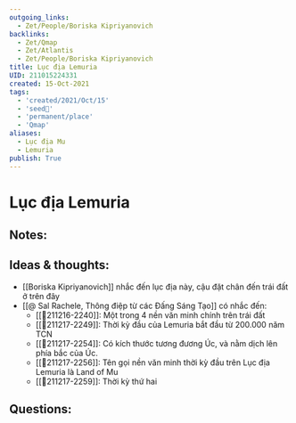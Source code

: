 ```yaml
---
outgoing_links:
  - Zet/People/Boriska Kipriyanovich
backlinks:
  - Zet/Qmap
  - Zet/Atlantis
  - Zet/People/Boriska Kipriyanovich
title: Lục địa Lemuria
UID: 211015224331
created: 15-Oct-2021
tags:
  - 'created/2021/Oct/15'
  - 'seed🥜'
  - 'permanent/place'
  - 'Qmap'
aliases:
  - Lục địa Mu
  - Lemuria
publish: True
---
```

# Lục địa Lemuria

## Notes:


## Ideas & thoughts:
- [[Boriska Kipriyanovich]] nhắc đến lục địa này, cậu đặt chân đến trái đất ở trên đây
- [[@ Sal Rachele, Thông điệp từ các Đấng Sáng Tạo]] có nhắc đến:
	- [[💬211216-2240]]: Một trong 4 nền văn minh chính trên trái đất
	- [[💬211217-2249]]: Thời kỳ đầu của Lemuria bắt đầu từ 200.000 năm TCN
	- [[💬211217-2254]]: Có kích thước tương đương Úc, và nằm dịch lên phía bắc của Úc.
	- [[💬211217-2256]]: Tên gọi nền văn minh thời kỳ đầu trên Lục địa Lemuria là Land of Mu
	- [[💬211217-2259]]: Thời kỳ thứ hai

## Questions:

